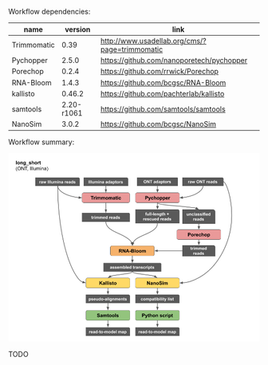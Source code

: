 Workflow dependencies:

| name | version | link |
| --- | --- | --- |
| Trimmomatic | 0.39 | http://www.usadellab.org/cms/?page=trimmomatic |
| Pychopper | 2.5.0 | https://github.com/nanoporetech/pychopper |
| Porechop | 0.2.4 | https://github.com/rrwick/Porechop |
| RNA-Bloom | 1.4.3 | https://github.com/bcgsc/RNA-Bloom |
| kallisto | 0.46.2 | https://github.com/pachterlab/kallisto |
| samtools | 2.20-r1061 | https://github.com/samtools/samtools |
| NanoSim | 3.0.2 | https://github.com/bcgsc/NanoSim |

Workflow summary:

![workflow](lrgasp_long_short_workflow.png)

TODO
